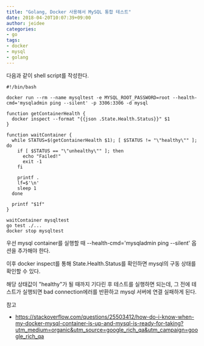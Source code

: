 ```yaml
---
title: "Golang, Docker 사용해서 MySQL 통합 테스트"
date: 2018-04-20T10:07:39+09:00
author: jeidee
categories:
- go
tags:
- docker
- mysql
- golang
---
```


다음과 같이 shell script를 작성한다.

```
#!/bin/bash

docker run --rm --name mysqltest -e MYSQL_ROOT_PASSWORD=root --health-cmd='mysqladmin ping --silent' -p 3306:3306 -d mysql

function getContainerHealth {
  docker inspect --format "{{json .State.Health.Status}}" $1
}

function waitContainer {
  while STATUS=$(getContainerHealth $1); [ $STATUS != "\"healthy\"" ]; do
    if [ $STATUS == "\"unhealthy\"" ]; then
      echo "Failed!"
      exit -1
    fi

    printf .
    lf=$'\n'
    sleep 1
  done

  printf "$1f"
}

waitContainer mysqltest
go test ./...
docker stop mysqltest
```

우선 mysql container를 실행할 때 --health-cmd='mysqladmin ping --silent' 옵션을 추가해야 한다.

이후 docker inspect를 통해 State.Health.Status를 확인하면 mysql의 구동 상태를 확인할 수 있다.

해당 상태값이 "healthy"가 될 때까지 기다린 후 테스트를 실행하면 되는데,
그 전에 테스트가 실행되면 bad connection에러를 반환하고 mysql 서버에 연결 실패하게 된다.

참고
* https://stackoverflow.com/questions/25503412/how-do-i-know-when-my-docker-mysql-container-is-up-and-mysql-is-ready-for-taking?utm_medium=organic&utm_source=google_rich_qa&utm_campaign=google_rich_qa